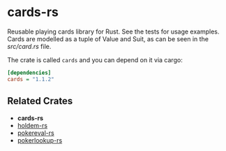 # cards-rs

Reusable playing cards library for Rust. See the tests for usage examples. Cards are modelled as a tuple of Value and Suit, as can be seen in the *src/card.rs* file.

The crate is called `cards` and you can depend on it via cargo:

```ini
[dependencies]
cards = "1.1.2"
```

## Related Crates
* **cards-rs**
* [holdem-rs](https://github.com/th4t/holdem-rs)
* [pokereval-rs](https://github.com/th4t/pokereval-rs)
* [pokerlookup-rs](https://github.com/th4t/pokerlookup-rs)
